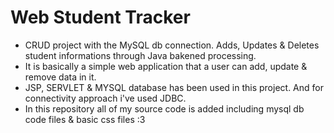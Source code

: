 # Web Student Tracker
 - CRUD project with the MySQL db connection. Adds, Updates & Deletes student informations through Java bakened processing.
 - It is basically a simple web application that a user can add, update & remove data in it.
 - JSP, SERVLET & MYSQL database has been used in this project. And for connectivity approach i've used JDBC.
 - In this repository all of my source code is added including mysql db code files & basic css files :3
